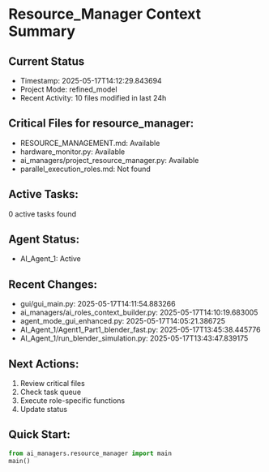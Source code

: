 # Resource_Manager Context Summary

## Current Status
- Timestamp: 2025-05-17T14:12:29.843694
- Project Mode: refined_model
- Recent Activity: 10 files modified in last 24h

## Critical Files for resource_manager:
- RESOURCE_MANAGEMENT.md: Available
- hardware_monitor.py: Available
- ai_managers/project_resource_manager.py: Available
- parallel_execution_roles.md: Not found

## Active Tasks:
0 active tasks found

## Agent Status:
- AI_Agent_1: Active

## Recent Changes:
- gui/gui_main.py: 2025-05-17T14:11:54.883266
- ai_managers/ai_roles_context_builder.py: 2025-05-17T14:10:19.683005
- agent_mode_gui_enhanced.py: 2025-05-17T14:05:21.386725
- AI_Agent_1/Agent1_Part1_blender_fast.py: 2025-05-17T13:45:38.445776
- AI_Agent_1/run_blender_simulation.py: 2025-05-17T13:43:47.839175

## Next Actions:
1. Review critical files
2. Check task queue
3. Execute role-specific functions
4. Update status

## Quick Start:
```python
from ai_managers.resource_manager import main
main()
```
